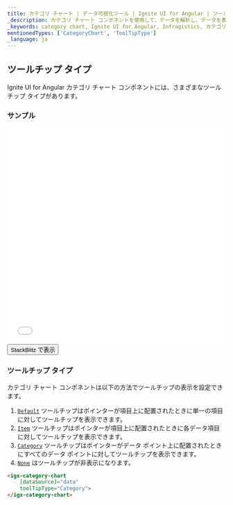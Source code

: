 ```yaml
---
title: カテゴリ チャート | データ可視化ツール | Ignite UI for Angular | ツールチップ タイプ | インフラジスティックス
_description: カテゴリ チャート コンポネントを使用して、データを解析し、データを表すための最適なチャート タイプを自動的に選択します。視覚化のチャート タイプについて説明します。
_keywords: category chart, Ignite UI for Angular, Infragistics, カテゴリ チャート, インフラジスティックス
mentionedTypes: ['CategoryChart', 'ToolTipType']
_language: ja
---
```


## ツールチップ タイプ

Ignite UI for Angular カテゴリ チャート コンポネントには、さまざまなツールチップ タイプがあります。

### サンプル

<div class="sample-container loading" style="height: 500px">
    <iframe id="category-chart-tooltip-types-iframe" src='{environment:dvDemosBaseUrl}/charts/category-chart-tooltip-types' width="100%" height="100%" seamless frameBorder="0" onload="onXPlatSampleIframeContentLoaded(this);"></iframe>
</div>
<div>
    <button data-localize="stackblitz" class="stackblitz-btn"   data-iframe-id="category-chart-tooltip-types-iframe" data-demos-base-url="{environment:dvDemosBaseUrl}">StackBlitz で表示
    </button>
</div>
<div class="divider--half"></div>

### ツールチップ タイプ

カテゴリ チャート コンポネントは以下の方法でツールチップの表示を設定できます。

1.  [`Default`]({environment:dvApiBaseUrl}/products/ignite-ui-angular/api/docs/typescript/latest/enums/tooltiptype.html#default) ツールチップはポインターが項目上に配置されたときに単一の項目に対してツールチップを表示できます。
2.  [`Item`]({environment:dvApiBaseUrl}/products/ignite-ui-angular/api/docs/typescript/latest/enums/tooltiptype.html#item) ツールチップはポインターが項目上に配置されたときに各データ項目に対してツールチップを表示できます。
3.  [`Category`]({environment:dvApiBaseUrl}/products/ignite-ui-angular/api/docs/typescript/latest/enums/tooltiptype.html#category) ツールチップはポインターがデータ ポイント上に配置されたときにすべてのデータ ポイントに対してツールチップを表示できます。
4.  [`None`]({environment:dvApiBaseUrl}/products/ignite-ui-angular/api/docs/typescript/latest/enums/tooltiptype.html#none) はツールチップが非表示になります。

```html
<igx-category-chart
    [dataSource]="data"
    toolTipType="Category">
</igx-category-chart>
```
